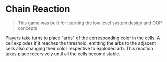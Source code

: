 # Chain Reaction
> This game was built for learning the low level system design and OOP concepts

Players take turns to place "arbs" of the corresponding color in the cells. A cell explodes if it reaches the threshold, emitting the arbs to the adjacent cells also changing their color respective to exploded arb. This reaction takes place recursively until all the cells become stable. 

